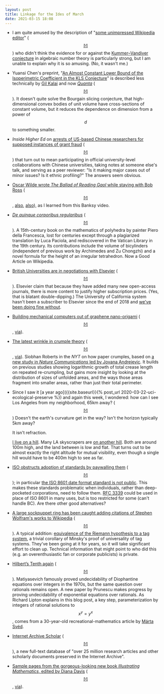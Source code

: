 ```yaml
---
layout: post
title: Linkage for the Ides of March
date: 2021-03-15 18:08
---
```

* I am quite amused by the description of "[some unimpressed Wikipedia editor](https://golem.ph.utexas.edu/category/2020/12/the_algebraic_ktheory_of_the_i.html)" ([$$\mathbb{M}$$](https://mathstodon.xyz/@11011110/105819260898827516)) who didn't think the evidence for or against the [Kummer–Vandiver conjecture](https://en.wikipedia.org/wiki/Kummer%E2%80%93Vandiver_conjecture) in algebraic number theory is particularly strong, but I am unable to explain why it is so amusing. (No, it wasn't me.)

* Yuansi Chen's preprint, "[An Almost Constant Lower Bound of the Isoperimetric Coefficient in the KLS Conjecture](https://arxiv.org/abs/2011.13661)" is described less technically by [Gil Kalai](https://gilkalai.wordpress.com/2020/12/21/to-cheer-you-up-in-difficult-times-15-yuansi-chen-achieved-a-major-breakthrough-on-bourgains-slicing-problem-and-the-kannan-lovasz-and-simonovits-conjecture/) and now [_Quanta_](https://www.quantamagazine.org/statistics-postdoc-tames-decades-old-geometry-problem-20210301/) ([$$\mathbb{M}$$](https://mathstodon.xyz/@11011110/105821929361050909)). It doesn't quite solve the Bourgain slicing conjecture, that high-dimensional convex bodies of unit volume have cross-sections of constant volume, but it reduces the dependence on dimension from a power of $$d$$ to something smaller.

* _Inside Higher Ed_ on [arrests of US-based Chinese researchers for supposed instances of grant fraud](https://www.insidehighered.com/news/2021/03/02/criminal-initiative-targeting-scholars-who-allegedly-hid-chinese-funding-and) ([$$\mathbb{M}$$](https://mathstodon.xyz/@11011110/105830435111652902)) that turn out to mean participating in official university-level collaborations with Chinese universities, taking notes at someone else's talk, and serving as a peer reviewer: "Is it making major cases out of minor issues? Is it ethnic profiling?" The answers seem obvious.

* [Oscar Wilde wrote _The Ballad of Reading Gaol_ while staying with Bob Ross](https://www.thisiscolossal.com/2021/03/create-escape/) ([$$\mathbb{M}$$](https://mathstodon.xyz/@11011110/105835524336926029), [also](https://www.metafilter.com/190681/Create-Escape), [also](https://boingboing.net/2021/03/05/fantastic-new-banksy-video-narrated-by-bob-ross.html)), as I learned from this Banksy video.

* [_De quinque corporibus regularibus_](https://en.wikipedia.org/wiki/De_quinque_corporibus_regularibus) ([$$\mathbb{M}$$](https://mathstodon.xyz/@11011110/105840200590322853)). A 15th-century book on the mathematics of polyhedra by painter Piero della Francesca, lost for centuries except through a plagiarized translation by Luca Paciola, and rediscovered in the Vatican Library in the 19th century. Its contributions include the volume of bicylinders (independent of previous work by Archimedes and Zu Chongzhi) and a novel formula for the height of an irregular tetrahedron. Now a Good Article on Wikipedia.

* [British Universities are in negotiations with Elsevier](https://twitter.com/wtgowers/status/1367401773355442180) ([$$\mathbb{M}$$](https://mathstodon.xyz/@11011110/105847024238576398)). Elsevier claim that because they have added many new open-access journals, there is more content to justify higher subscription prices. (Yes, that is blatant double-dipping.) The University of California system hasn't been a subscriber to Elsevier since the end of 2018 and [we've been doing fine without](https://dailybruin.com/2020/02/27/ucs-termination-of-elsevier-contract-has-had-limited-negative-impact).

* [Building mechanical computers out of graphene nano-origami](https://news.ycombinator.com/item?id=26325464) ([$$\mathbb{M}$$](https://mathstodon.xyz/@11011110/105853362934281331), [via](https://news.ycombinator.com/item?id=26325464)).

* [The latest wrinkle in crumple theory](https://www.nytimes.com/2021/03/08/science/math-crumple-fragmentation-andrejevic.html) ([$$\mathbb{M}$$](https://mathstodon.xyz/@11011110/105864188929091620), [via](https://www.metafilter.com/190702/To-my-unfolding-lend-your-prosperous-ear)). Siobhan Roberts in the _NYT_ on how paper crumples, based on [a new study in _Nature Communications_ led by Jovana Andrejevic](https://www.nature.com/articles/s41467-021-21625-2). It builds on previous studies showing logarithmic growth of total crease length on repeated re-crumpling, but gains more insight by looking at the distribution of sizes of unfolded areas, and the ways those areas fragment into smaller areas, rather than just their total perimeter.

* Since I saw it [a year ago]({{site.baseurl}}{% post_url 2020-03-22-uci-ecological-preserve %}) and again this week, I wondered: how can I see Los Angeles from my neighborhood, 65km away? ([$$\mathbb{M}$$](https://mathstodon.xyz/@11011110/105869692112016165))   Doesn't the earth's curvature get in the way? Isn't the horizon typically 5km away?

  It isn't refraction.
  
  [I live on a hill](https://en.wikipedia.org/wiki/University_Hills,_Irvine). Many LA skyscrapers are [on another hill](https://en.wikipedia.org/wiki/Bunker_Hill,_Los_Angeles). Both are around 100m high, and the land between is low and flat. That turns out to be almost exactly the right altitude for mutual visibility, even though a single hill would have to be 400m high to see as far.

* [ISO obstructs adoption of standards by paywalling them](https://news.ycombinator.com/item?id=26390040) ([$$\mathbb{M}$$](https://mathstodon.xyz/@11011110/105875625075011578)); in particular [the ISO 8601 date format standard is not public](https://news.ycombinator.com/item?id=26400089). This makes these standards problematic when individuals, rather than deep-pocketed corporations, need to follow them. [RFC 3339](https://tools.ietf.org/html/rfc3339) could be used in place of ISO 8601 in many uses, but is too restricted for some (can't handle BC). Are there other good alternatives?

* [A large sockpuppet ring has been caught adding citations of Stephen Wolfram's works to Wikipedia](https://en.wikipedia.org/wiki/Wikipedia:Sockpuppet_investigations/Badtoothfairy) ([$$\mathbb{M}$$](https://mathstodon.xyz/@11011110/105879489521944799)). A typical addition: [equivalence of the Riemann hypothesis to a tag system](https://en.wikipedia.org/w/index.php?title=Riemann_hypothesis&type=revision&diff=1011413368&oldid=1009272577), a trivial corollary of Minsky's proof of universality of tag systems. They've been going at it for years, so it will take significant effort to clean up. Technical information that might point to who did this (e.g. an overenthusiastic fan or corporate publicists) is private.

* [Hilbert’s Tenth again](https://rjlipton.wordpress.com/2021/03/13/hilberts-tenth-again/) ([$$\mathbb{M}$$](https://mathstodon.xyz/@11011110/105884148771833431)). Matiyasevich famously proved undecidability of Diophantine equations over integers in the 1970s, but the same question over rationals remains open. A new paper by Prunescu makes progress by proving undecidability of exponential equations over rationals. As Richard Lipton explains in this blog post, a key step, parameterization by integers of rational solutions to $$x^y=y^x$$, comes from a 30-year-old recreational-mathematics article by [Márta Svéd](https://en.wikipedia.org/wiki/M%C3%A1rta_Sv%C3%A9d).

* [Internet Archive Scholar](https://scholar.archive.org/) ([$$\mathbb{M}$$](https://idf.social/@arjen/105867224421425143)), a new full-text database of "over 25 million research articles and other scholarly documents preserved in the Internet Archive".

* [Sample pages from the gorgeous-looking new book _Illustrating Mathematics_, edited by Diana Davis](https://dianadavis.github.io/im/book.pdf) ([$$\mathbb{M}$$](https://mathstodon.xyz/@11011110/105896775391586479), [via](https://www.maa.org/press/maa-reviews/illustrating-mathematics)).
